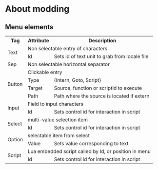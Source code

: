 About modding
=============

## Menu elements

<table>
  <tr>
    <th>Tag</th>
    <th>Attribute</th>
    <th>Description</th>
  </tr>
  <!-- Text -->
  <tr>
    <td rowspan="2">Text</td>
    <td colspan="2">Non selectable entry of characters</td>
  </tr>
  <tr>
    <td>Id</td>
    <td>Sets id of text unit to grab from locale file</td>
  </tr>
  <!-- Sep -->
  <tr>
    <td>Sep</td>
    <td colspan="2">Non selectable horizontal separator</td>
  </tr>
  <!-- Button -->
  <tr>
    <td rowspan="4">Button</td>
    <td colspan="2">Clickable entry</td>
  </tr>
  <tr>
    <td>Type</td>
    <td>{Intern, Goto, Script}</td>
  </tr>
  <tr>
    <td>Target</td>
    <td>Source, function or scriptId to execute</td>
  </tr>
  <tr>
    <td>Path</td>
    <td>Path where the source is located if extern</td>
  </tr>
  <!-- Input -->
  <tr>
    <td rowspan="2">Input</td>
    <td colspan="2">Field to input characters</td>
  </tr>
  <tr>
    <td>Id</td>
    <td>Sets control id for interaction in script</td>
  </tr>
  <!-- Select -->
  <tr>
    <td rowspan="2">Select</td>
    <td colspan="2">multi-value selection item</td>
  </tr>
  <tr>
    <td>Id</td>
    <td>Sets control id for interaction in script</td>
  </tr>
  <!-- Option -->
  <tr>
    <td rowspan="2">Option</td>
    <td colspan="2">selectable item from select</td>
  </tr>
  <tr>
    <td>Value</td>
    <td>Sets value corresponding to text</td>
  </tr>
  <!-- Script -->
  <tr>
    <td rowspan="2">Script</td>
    <td colspan="2">Lua embedded script called by Id, or position in menu</td>
  </tr>
  <tr>
    <td>Id</td>
    <td>Sets control id for interaction in script</td>
  </tr>
</table>